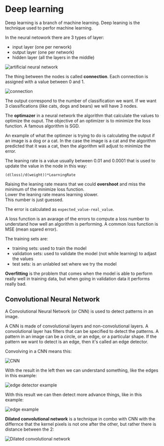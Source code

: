 # Deep learning

Deep learning is a branch of machine learning. Deep leaning is the technique used to perfor machine learning.

In the neural netowork there are 3 types of layer:

- input layer (one per nerwork)
- output layer (one per network)
- hidden layer (all the layers in the middle)

![artificial neural network](https://i.imgur.com/37xUpam.png)

The thing between the nodes is called **connection**. Each connection is assigned with a value between 0 and 1.

![connection](https://i.imgur.com/HkxdX6e.png)

The output correspond to the number of classification we want. If we want 3 classifications (like cats, dogs and bears) we will have 3 nodes.

The **optimazer** in a neural network the algorithm that calculate the values to optimize the ouput. The objective of an optimizer is to minimize the loss function. A famous algorithm is SGD.

An example of what the optimzer is trying to do is calculating the output if an image is a dog or a cat. In the case the image is a cat and the algorithm predicted that it was a cat, then the algorithm will adjust to minimize the error.

The leaning rate is a value usually between 0.01 and 0.0001 that is used to update the value in the node in this way:

`(d(loss)/d(weight))*LearningRate`

Raising the leaning rate means that we could **overshoot** and miss the minimum of the minimize loss function.  
Lower the leaning rate means learning slower.  
This number is just guessed.

The error is calculated as `expected_value-real_value`.

A loss function is an avarage of the errors to compute a loss number to understand how well an algorithm is performing.
A common loss function is MSE (mean sqared error).

The training sets are:

- training sets: used to train the model
- validation sets: used to validate the model (not while learning) to adjast the values
- test sets: is an unlabled set where we try the model

**Overfitting** is the problem that comes when the model is able to perform really well in training data, but when going in validation data it performs really bad.

## Convolutional Neural Network

A Convolutional Neural Network (or CNN) is used to detect patterns in an image.

A CNN is made of convolutional layers and non-convolutional layers. A convolutional layer has filters that can be specified to detect the patterns. A pattern in an image can be a circle, or an edge, or a particular shape. If the pattern we want to detect is an edge, then it's called an edge detector.

Convolving in a CNN means this:

![CNN](https://i.imgur.com/Z2biR1U.png)

With the result in the left then we can understand something, like the edges in this example:

![edge detector example](https://i.imgur.com/SfNZ4Z1.png)

With this result we can then detect more advance things, like in this example:

![edge example](https://i.imgur.com/liBn1e1.png)

**Dilated convolutional network** is a technique in combo with CNN with the differnce that the kernel pixels is not one after the other, but rather there is distance between the 2:

![Dilated convolutional network](https://i.imgur.com/lAUdDiR.png)
